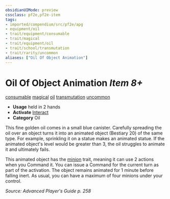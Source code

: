 ```yaml
---
obsidianUIMode: preview
cssclass: pf2e,pf2e-item
tags:
- imported/compendium/src/pf2e/apg
- equipment/oil
- trait/equipment/consumable
- trait/magical
- trait/equipment/oil
- trait/school/transmutation
- trait/rarity/uncommon
aliases: ["Oil Of Object Animation"]
---
```

# Oil Of Object Animation *Item 8+*  
[consumable](consumable.md)  [magical](magical.md)  [oil](oil.md)  [transmutation](transmutation.md)  [uncommon](uncommon.md)  

- **Usage** held in 2 hands
- **Activate** [Interact](interact.md)
- **Category** Oil

This fine golden oil comes in a small blue canister. Carefully spreading the oil over an object turns it into an animated object (Bestiary 20) of the same type. For example, sprinkling it on a statue makes an animated statue. If the animated object's level would be greater than 3, the oil struggles to animate it and ultimately fails.

This animated object has the [minion](minion.md) trait, meaning it can use 2 actions when you Command it. You can issue a Command for the current turn as part of the activation. The object remains animated for 1 minute before falling inert. As usual, you can have a maximum of four minions under your control.

*Source: Advanced Player's Guide p. 258*